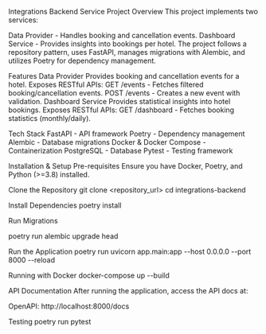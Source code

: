 Integrations Backend Service
Project Overview
This project implements two services:

Data Provider - Handles booking and cancellation events.
Dashboard Service - Provides insights into bookings per hotel.
The project follows a repository pattern, uses FastAPI, manages migrations with Alembic, and utilizes Poetry for dependency management.

Features
Data Provider
Provides booking and cancellation events for a hotel.
Exposes RESTful APIs:
GET /events - Fetches filtered booking/cancellation events.
POST /events - Creates a new event with validation.
Dashboard Service
Provides statistical insights into hotel bookings.
Exposes RESTful APIs:
GET /dashboard - Fetches booking statistics (monthly/daily).


Tech Stack
FastAPI - API framework
Poetry - Dependency management
Alembic - Database migrations
Docker & Docker Compose - Containerization
PostgreSQL - Database
Pytest - Testing framework


Installation & Setup
Pre-requisites
Ensure you have Docker, Poetry, and Python (>=3.8) installed.

Clone the Repository
git clone <repository_url>
cd integrations-backend

Install Dependencies
poetry install


Run Migrations

poetry run alembic upgrade head

Run the Application
poetry run uvicorn app.main:app --host 0.0.0.0 --port 8000 --reload


Running with Docker
docker-compose up --build

API Documentation
After running the application, access the API docs at:

OpenAPI: http://localhost:8000/docs

Testing
poetry run pytest



